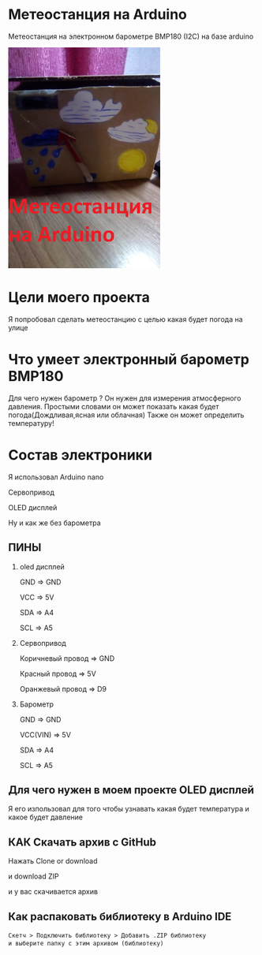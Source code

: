# Метеостанция на Arduino
Метеостанция на электронном барометре BMP180 (I2C) на базе arduino

![screenshot of sample](https://github.com/votin306/Arduino-MeteoStation-on-servo/blob/master/Preview.jpg?raw=true)

# Цели моего проекта
Я попробовал сделать метеостанцию с целью какая будет погода на улице
# Что умеет электронный барометр BMP180
Для чего нужен барометр ? Он нужен для измерения атмосферного давления. Простыми словами он может показать какая будет погода(Дождливая,ясная или облачная)
Также он может определить температуру!
# Состав электроники 
  
  Я использовал Arduino nano

  Cервопривод

  OLED дисплей

  Ну и как же без барометра

## ПИНЫ
1. oled дисплей

   GND => GND
   
   VCC => 5V
   
   SDA => A4
   
   SCL => A5
   
2. Сервопривод

   Коричневый провод  => GND
   
   Красный провод => 5V
   
   Оранжевый провод => D9
   
3. Барометр

   GND => GND
   
   VCC(VIN) => 5V
   
   SDA => A4
   
   SCL => A5
   
## Для чего нужен в моем проекте OLED дисплей
   
   Я его изпользовал для того чтобы узнавать какая будет температура и какое будет давление  
   
## КАК Скачать архив с GitHub

   Нажать Clone or download
   
   и download ZIP
   
   и у вас скачивается архив
##  Как распаковать библиотеку в Arduino IDE 
    Скетч > Подключить библиотеку > Добавить .ZIP библиотеку 
    и выберите папку с этим архивом (библиотеку)  
